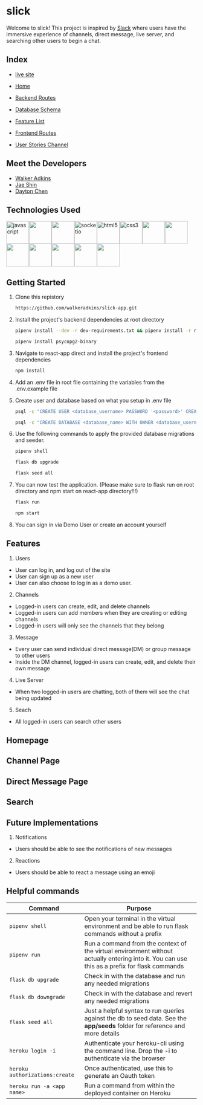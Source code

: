 # slick
Welcome to slick! This project is inspired by [Slack](https://slack.com/) where users have the immersive experience of channels, direct message, live server, and searching other users to begin a chat.

## Index

- [live site](https://app-slick.herokuapp.com/)

- [Home](https://github.com/walkeradkins/slick-app/wiki)

- [Backend Routes](https://github.com/walkeradkins/slick-app/wiki/Backend-Routes)

- [Database Schema](https://github.com/walkeradkins/slick-app/wiki/Database-Schema)

- [Feature List](https://github.com/walkeradkins/slick-app/wiki/Feature--List)

- [Frontend Routes](https://github.com/walkeradkins/slick-app/wiki/Frontend-Routes)

- [User Stories Channel](https://github.com/walkeradkins/slick-app/wiki/User-Stories-Channels)

## Meet the Developers
- [Walker Adkins](https://github.com/walkeradkins)
- [Jae Shin](https://github.com/Shin-Jae)
- [Dayton Chen](https://github.com/spursforever)

## Technologies Used
<img src="https://cdn.jsdelivr.net/gh/devicons/devicon/icons/javascript/javascript-original.svg" alt="javascript" title="javascript" width="60" /><img src="https://cdn.jsdelivr.net/gh/devicons/devicon/icons/react/react-original-wordmark.svg" style="width:60px;" /><img src="https://cdn.jsdelivr.net/gh/devicons/devicon/icons/redux/redux-original.svg" style="width:60px;" /><img src="https://cdn.jsdelivr.net/gh/devicons/devicon/icons/socketio/socketio-original.svg" alt="socketio" title="socketio" width="60" /><img src="https://cdn.jsdelivr.net/gh/devicons/devicon/icons/html5/html5-original-wordmark.svg" alt="html5" title="html5" width="60" /><img src="https://cdn.jsdelivr.net/gh/devicons/devicon/icons/css3/css3-original-wordmark.svg" alt="css3" title="css3" width="60" /><img src="https://cdn.jsdelivr.net/gh/devicons/devicon/icons/python/python-original-wordmark.svg" style="width:60px;" /><img src="https://cdn.jsdelivr.net/gh/devicons/devicon/icons/flask/flask-original.svg" style="width:60px;" /><img src="https://cdn.jsdelivr.net/gh/devicons/devicon/icons/sqlalchemy/sqlalchemy-original.svg" style="width:60px;" /><img src="https://cdn.jsdelivr.net/gh/devicons/devicon/icons/docker/docker-plain-wordmark.svg" style="width:60px;" /><img src="https://cdn.jsdelivr.net/gh/devicons/devicon/icons/git/git-original.svg" style="width:60px;" /><img src="https://cdn.jsdelivr.net/gh/devicons/devicon/icons/postgresql/postgresql-original-wordmark.svg" style="width:60px;" /><img src="https://cdn.jsdelivr.net/gh/devicons/devicon/icons/heroku/heroku-plain-wordmark.svg" style="width:60px;" />

## Getting Started
1. Clone this repistory

    ```bash
    https://github.com/walkeradkins/slick-app.git
    ```

2. Install the project's backend dependencies at root directory

    ```bash
    pipenv install --dev -r dev-requirements.txt && pipenv install -r requirements.txt
    ```

    ```bash
    pipenv install psycopg2-binary
    ```

3. Navigate to react-app direct and install the project's frontend dependencies

    ```bash
    npm install
    ```

4. Add an .env file in root file containing the variables from the .env.example file

5. Create user and database based on what you setup in .env file
   ```bash
   psql -c "CREATE USER <database_username> PASSWORD '<password>' CREATEDB"
   ```
   ```bash
   psql -c "CREATE DATABASE <database_name> WITH OWNER <database_username>"
   ```

6. Use the following commands to apply the provided database migrations and seeder.

    ```bash
   pipenv shell
   ```  

   ```bash
   flask db upgrade
   ```

   ```bash
   flask seed all
   ```

8. You can now test the application. (Please make sure to flask run on root directory and npm start on react-app directory!!!)
   ```bash
   flask run
   ```

    ```bash
    npm start
    ```

9. You can sign in via Demo User or create an account yourself

## Features
1. Users
* User can log in, and log out of the site
* User can sign up as a new user
* User can also choose to log in as a demo user.
2. Channels
* Logged-in users can create, edit, and delete channels
* Logged-in users can add members when they are creating or editing channels
* Logged-in users will only see the channels that they belong
3. Message
* Every user can send individual direct message(DM) or group message to other users
* Inside the DM channel, logged-in users can create, edit, and delete their own message
4. Live Server
* When two logged-in users are chatting, both of them will see the chat being updated 
5. Seach
* All logged-in users can search other users

## Homepage

## Channel Page

## Direct Message Page

## Search

## Future Implementations
1. Notifications
* Users should be able to see the notifications of new messages
2. Reactions
* Users should be able to react a message using an emoji

## Helpful commands
|    Command            |    Purpose    |
| -------------         | ------------- |
| `pipenv shell`        | Open your terminal in the virtual environment and be able to run flask commands without a prefix |
| `pipenv run`          | Run a command from the context of the virtual environment without actually entering into it. You can use this as a prefix for flask commands  |
| `flask db upgrade`    | Check in with the database and run any needed migrations  |
| `flask db downgrade`  | Check in with the database and revert any needed migrations  |
| `flask seed all`      | Just a helpful syntax to run queries against the db to seed data. See the **app/seeds** folder for reference and more details |
| `heroku login -i`      | Authenticate your heroku-cli using the command line. Drop the -i to authenticate via the browser |
| `heroku authorizations:create` | Once authenticated, use this to generate an Oauth token |
| `heroku run -a <app name>` | Run a command from within the deployed container on Heroku |
